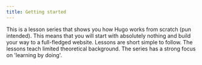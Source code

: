```yaml
---
title: Getting started
---
```


This is a lesson series that shows you how Hugo works from scratch (pun intended). This means that you will start with absolutely nothing and build your way to a full-fledged website. Lessons are short simple to follow. The lessons teach limited theoretical background. The series has a strong focus on 'learning by doing'.
